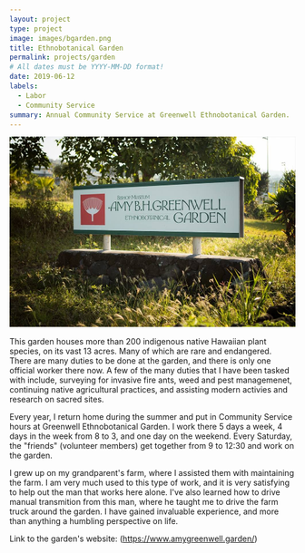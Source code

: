 ```yaml
---
layout: project
type: project
image: images/bgarden.png
title: Ethnobotanical Garden
permalink: projects/garden
# All dates must be YYYY-MM-DD format!
date: 2019-06-12
labels:
  - Labor
  - Community Service
summary: Annual Community Service at Greenwell Ethnobotanical Garden.
---
```


<img class="ui medium right floated rounded image" src="../images/Botanical-Garden.jpg">

This garden houses more than 200 indigenous native Hawaiian plant species, on its vast 13 acres. Many of which are rare and endangered.
There are many duties to be done at the garden, and there is only one official worker there now. A few of the many duties that I have been tasked with include, surveying for invasive fire ants, weed and pest managemenet, continuing native agricultural practices, and assisting modern activies and research on sacred sites.


Every year, I return home during the summer and put in Community Service hours at Greenwell Ethnobotanical Garden. I work there
5 days a week, 4 days in the week from 8 to 3, and one day on the weekend. Every Saturday, the "friends" (volunteer members) get together from 9 to 12:30 and work on the garden.

I grew up on my grandparent's farm, where I assisted them with maintaining the farm. I am very much used to this type of work, 
and it is very satisfying to help out the man that works here alone. I've also learned how to drive manual transmition from
this man, where he taught me to drive the farm truck around the garden. I have gained invaluable experience, and more than anything a humbling perspective on life.

Link to the garden's website: (https://www.amygreenwell.garden/)

